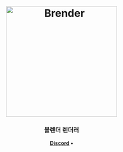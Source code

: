 <h1 align="center">
	<img
		width="300"
		alt="Brender"
		src="https://raw.githubusercontent.com/PARF4IT/Brender/main/Brender-client/src/brender-logo.png">
</h1>

<h3 align="center">
  블렌더 렌더러	
</h3>

<p align="center">
	<strong>
		<a href="https://discord.gg/jrpFyq8DDW">Discord</a>
		•
	</strong>
</p>
